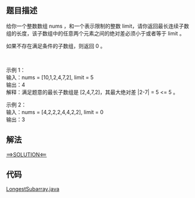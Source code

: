 ## 题目描述

给你一个整数数组 nums ，和一个表示限制的整数 limit，请你返回最长连续子数组的长度，该子数组中的任意两个元素之间的绝对差必须小于或者等于 limit 。

如果不存在满足条件的子数组，则返回 0 。

 

示例 1：
<br>输入：nums = [10,1,2,4,7,2], limit = 5
<br>输出：4
<br>解释：满足题意的最长子数组是 [2,4,7,2]，其最大绝对差 |2-7| = 5 <= 5 。

示例 2：
<br>输入：nums = [4,2,2,2,4,4,2,2], limit = 0
<br>输出：3

## 解法

[==>SOLUTION<==](https://leetcode-cn.com/problems/longest-continuous-subarray-with-absolute-diff-less-than-or-equal-to-limit/solution/jue-dui-chai-bu-chao-guo-xian-zhi-de-zui-5bki/)

## 代码

[LongestSubarray.java](https://github.com/Marshal7cc/LeetCode-Java/blob/master/src/slidewindow/LongestSubarray.java)

